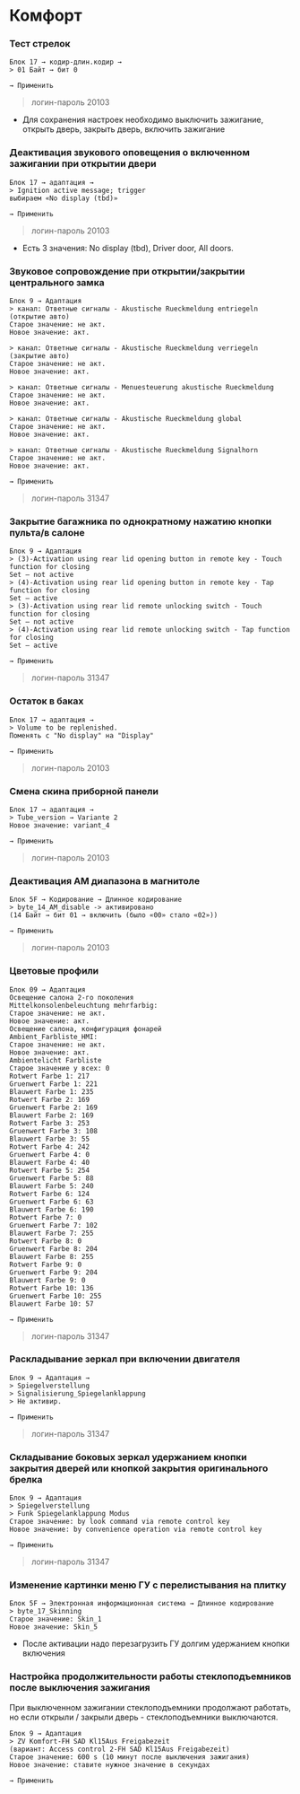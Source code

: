 # Комфорт

### Тест стрелок

	Блок 17 → кодир-длин.кодир →
	> 01 Байт → бит 0
	
	→ Применить

> логин-пароль 20103

+ Для сохранения настроек необходимо выключить зажигание, открыть дверь, закрыть дверь, включить зажигание

### Деактивация звукового оповещения о включенном зажигании при открытии двери

	Блок 17 → адаптация →
	> Ignition active message; trigger
	выбираем «No display (tbd)»
	
	→ Применить

> логин-пароль 20103

+ Есть 3 значения: No display (tbd), Driver door, All doors.

### Звуковое сопровождение при открытии/закрытии центрального замка

	Блок 9 → Адаптация
    > канал: Ответные сигналы - Akustische Rueckmeldung entriegeln (открытие авто)
    Старое значение: не акт.
    Новое значение: акт.
    
    > канал: Ответные сигналы - Akustische Rueckmeldung verriegeln (закрытие авто)
    Старое значение: не акт.
    Новое значение: акт.
    
    > канал: Ответные сигналы - Menuesteuerung akustische Rueckmeldung
    Старое значение: не акт.
    Новое значение: акт.
    
    > канал: Ответные сигналы - Akustische Rueckmeldung global
    Старое значение: не акт.
    Новое значение: акт.
    
    > канал: Ответные сигналы - Akustische Rueckmeldung Signalhorn
    Старое значение: не акт.
    Новое значение: акт.

	→ Применить

> логин-пароль 31347

### Закрытие багажника по однократному нажатию кнопки пульта/в салоне

    Блок 9 → Адаптация    
    > (3)-Activation using rear lid opening button in remote key - Touch function for closing
    Set — not active
    > (4)-Activation using rear lid opening button in remote key - Tap function for closing
    Set — active
    > (3)-Activation using rear lid remote unlocking switch - Touch function for closing
    Set — not active
    > (4)-Activation using rear lid remote unlocking switch - Tap function for closing
    Set — active
    
    → Применить

> логин-пароль 31347

### Остаток в баках

	Блок 17 → адаптация →  
	> Volume to be replenished. 
	Поменять с "No display" на "Display"
	
	→ Применить

> логин-пароль 20103

### Смена скина приборной панели

	Блок 17 → адаптация →  
	> Tube_version → Variante 2
	Новое значение: variant_4
	
	→ Применить

> логин-пароль 20103

### Деактивация AM диапазона в магнитоле

	Блок 5F → Кодирование → Длинное кодирование
	> byte_14_AM_disable -> активировано
	(14 Байт → бит 01 → включить (было «00» стало «02»))
	
	→ Применить

> логин-пароль 20103

### Цветовые профили

	Блок 09 → Адаптация
	Освещение салона 2-го поколения
	Mittelkonsolenbeleuchtung mehrfarbig:
	Старое значение: не акт.
	Новое значение: акт.
	Освещение салона, конфигурация фонарей
	Ambient_Farbliste_HMI:
	Старое значение: не акт.
	Новое значение: акт.
	Ambientelicht Farbliste
	Старое значение у всех: 0
	Rotwert Farbe 1: 217
	Gruenwert Farbe 1: 221
	Blauwert Farbe 1: 235
	Rotwert Farbe 2: 169
	Gruenwert Farbe 2: 169
	Blauwert Farbe 2: 169
	Rotwert Farbe 3: 253
	Gruenwert Farbe 3: 108
	Blauwert Farbe 3: 55
	Rotwert Farbe 4: 242
	Gruenwert Farbe 4: 0
	Blauwert Farbe 4: 40
	Rotwert Farbe 5: 254
	Gruenwert Farbe 5: 88
	Blauwert Farbe 5: 240
	Rotwert Farbe 6: 124
	Gruenwert Farbe 6: 63
	Blauwert Farbe 6: 190
	Rotwert Farbe 7: 0
	Gruenwert Farbe 7: 102
	Blauwert Farbe 7: 255
	Rotwert Farbe 8: 0
	Gruenwert Farbe 8: 204
	Blauwert Farbe 8: 255
	Rotwert Farbe 9: 0
	Gruenwert Farbe 9: 204
	Blauwert Farbe 9: 0
	Rotwert Farbe 10: 136
	Gruenwert Farbe 10: 255
	Blauwert Farbe 10: 57
	
	→ Применить

> логин-пароль 31347

### Раскладывание зеркал при включении двигателя

	Блок 9 → Адаптация →
    > Spiegelverstellung
    > Signalisierung_Spiegelanklappung
	> Не активир.
	
	→ Применить

> логин-пароль 31347

### Cкладывание боковых зеркал удержанием кнопки закрытия дверей или кнопкой закрытия оригинального брелка

	Блок 9 → Адаптация
    > Spiegelverstellung 
    > Funk Spiegelanklappung Modus
	Старое значение: by look command via remote control key
    Новое значение: by convenience operation via remote control key
    
	→ Применить

> логин-пароль 31347

### Изменение картинки меню ГУ с перелистывания на плитку

    Блок 5F → Электронная информационная система → Длинное кодирование
    > byte_17_Skinning
    Старое значение: Skin_1
    Новое значение: Skin_5

+ После активации надо перезагрузить ГУ долгим удержанием кнопки включения

### Настройка продолжительности работы стеклоподъемников после выключения зажигания

При выключенном зажигании стеклоподъемники продолжают работать, но если открыли / закрыли дверь - стеклоподъемники выключаются.

    Блок 9 → Адаптация
    > ZV Komfort-FH SAD Kl15Aus Freigabezeit
    (вариант: Access control 2-FH SAD Kl15Aus Freigabezeit)
    Старое значение: 600 s (10 минут после выключения зажигания)
    Новое значение: ставите нужное значение в секундах

    → Применить